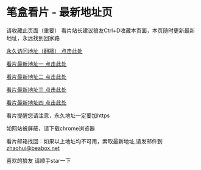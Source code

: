 # 笔盒看片 - 最新地址页

请收藏此页面（重要）
看片站长建议狼友Ctrl+D收藏本页面，本页随时更新最新地址，永远找到回家路

[永久访问地址（翻牆） 点击此处](https://beabox.net/)

[看片最新地址一 点击此处](https://2b8d1c7h8c5.shop)

[看片最新地址二 点击此处](https://2q1k7h7s6v0.shop)

[看片最新地址三 点击此处](https://2p0j0a0s2m8.shop)

[看片最新地址四 点击此处](https://2i7l3f7h6x6.shop)

看片提醒您请注意，永久地址一定要加https

如网站被屏蔽，请下载chrome浏览器

看片邮箱找回：如果以上地址均不可用，索取最新地址,请发邮件到 zhaohui@beabox.net

喜欢的狼友 请顺手star一下